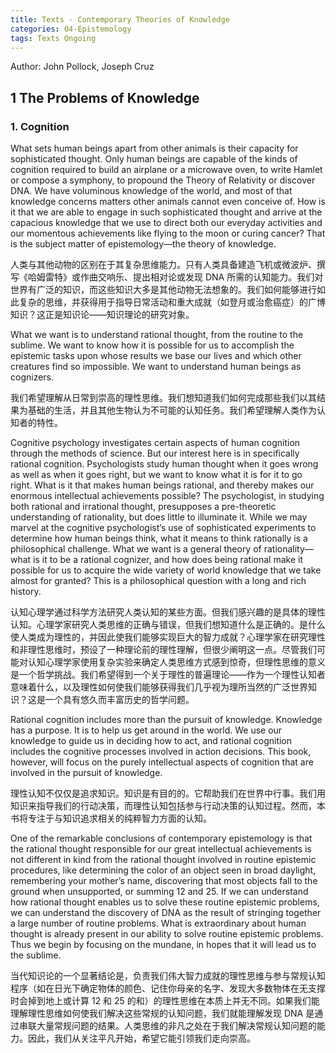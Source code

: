 ```yaml
---
title: Texts - Contemporary Theories of Knowledge
categories: 04-Epistemology
tags: Texts Ongoing
---
```


Author: John Pollock, Joseph Cruz

## 1 The Problems of Knowledge

### 1. Cognition

What sets human beings apart from other animals is their capacity for sophisticated thought. Only human beings are capable of the kinds of cognition required to build an airplane or a microwave oven, to write Hamlet or compose a symphony, to propound the Theory of Relativity or discover DNA. We have voluminous knowledge of the world, and most of that knowledge concerns matters other animals cannot even conceive of. How is it that we are able to engage in such sophisticated thought and arrive at the capacious knowledge that we use to direct both our everyday activities and our momentous achievements like flying to the moon or curing cancer? That is the subject matter of epistemology—the theory of knowledge.

人类与其他动物的区别在于其复杂思维能力。只有人类具备建造飞机或微波炉、撰写《哈姆雷特》或作曲交响乐、提出相对论或发现 DNA 所需的认知能力。我们对世界有广泛的知识，而这些知识大多是其他动物无法想象的。我们如何能够进行如此复杂的思维，并获得用于指导日常活动和重大成就（如登月或治愈癌症）的广博知识？这正是知识论——知识理论的研究对象。

What we want is to understand rational thought, from the routine to the sublime. We want to know how it is possible for us to accomplish the epistemic tasks upon whose results we base our lives and which other creatures find so impossible. We want to understand human beings as cognizers.

我们希望理解从日常到崇高的理性思维。我们想知道我们如何完成那些我们以其结果为基础的生活，并且其他生物认为不可能的认知任务。我们希望理解人类作为认知者的特性。

Cognitive psychology investigates certain aspects of human cognition through the methods of science. But our interest here is in specifically rational cognition. Psychologists study human thought when it goes wrong as well as when it goes right, but we want to know what it is for it to go right. What is it that makes human beings rational, and thereby makes our enormous intellectual achievements possible? The psychologist, in studying both rational and irrational thought, presupposes a pre-theoretic understanding of rationality, but does little to illuminate it. While we may marvel at the cognitive psychologist’s use of sophisticated experiments to determine how human beings think, what it means to think rationally is a philosophical challenge. What we want is a general theory of rationality—what is it to be a rational cognizer, and how does being rational make it possible for us to acquire the wide variety of world knowledge that we take almost for granted? This is a philosophical question with a long and rich history.

认知心理学通过科学方法研究人类认知的某些方面。但我们感兴趣的是具体的理性认知。心理学家研究人类思维的正确与错误，但我们想知道什么是正确的。是什么使人类成为理性的，并因此使我们能够实现巨大的智力成就？心理学家在研究理性和非理性思维时，预设了一种理论前的理性理解，但很少阐明这一点。尽管我们可能对认知心理学家使用复杂实验来确定人类思维方式感到惊奇，但理性思维的意义是一个哲学挑战。我们希望得到一个关于理性的普遍理论——作为一个理性认知者意味着什么，以及理性如何使我们能够获得我们几乎视为理所当然的广泛世界知识？这是一个具有悠久而丰富历史的哲学问题。

Rational cognition includes more than the pursuit of knowledge. Knowledge has a purpose. It is to help us get around in the world. We use our knowledge to guide us in deciding how to act, and rational cognition includes the cognitive processes involved in action decisions. This book, however, will focus on the purely intellectual aspects of cognition that are involved in the pursuit of knowledge.


理性认知不仅仅是追求知识。知识是有目的的。它帮助我们在世界中行事。我们用知识来指导我们的行动决策，而理性认知包括参与行动决策的认知过程。然而，本书将专注于与知识追求相关的纯粹智力方面的认知。

One of the remarkable conclusions of contemporary epistemology is that the rational thought responsible for our great intellectual achievements is not different in kind from the rational thought involved in routine epistemic procedures, like determining the color of an object seen in broad daylight, remembering your mother’s name, discovering that most objects fall to the ground when unsupported, or summing 12 and 25. If we can understand how rational thought enables us to solve these routine epistemic problems, we can understand the discovery of DNA as the result of stringing together a large number of routine problems. What is extraordinary about human thought is already present in our ability to solve routine epistemic problems. Thus we begin by focusing on the mundane, in hopes that it will lead us to the sublime.

当代知识论的一个显著结论是，负责我们伟大智力成就的理性思维与参与常规认知程序（如在日光下确定物体的颜色、记住你母亲的名字、发现大多数物体在无支撑时会掉到地上或计算 12 和 25 的和）的理性思维在本质上并无不同。如果我们能理解理性思维如何使我们解决这些常规的认知问题，我们就能理解发现 DNA 是通过串联大量常规问题的结果。人类思维的非凡之处在于我们解决常规认知问题的能力。因此，我们从关注平凡开始，希望它能引领我们走向崇高。

